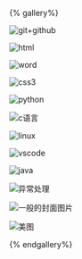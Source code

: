 


{% gallery%}

![git+github](https://img-blog.csdnimg.cn/2020062609082233.png)

![html](https://cdn.jsdelivr.net/gh/martinniee/hexoBlogImg/img/20200729155756.png)

![word](https://img-blog.csdnimg.cn/20200626090608657.png)

![css3](https://img-blog.csdnimg.cn/20200309213908902.png)

![python](https://img-blog.csdnimg.cn/20200616210529301.png)

![c语言](https://img-blog.csdnimg.cn/20200628171436692.png)


![linux](https://img-blog.csdnimg.cn/20200628171602214.png)

![vscode](https://cdn.jsdelivr.net/gh/martinniee/hexoBlogImg/img/20200809142637.png)

![java](https://img-blog.csdnimg.cn/20200628171652665.png)

![异常处理](https://img-blog.csdnimg.cn/20200405164214670.png)

![一般的封面图片](https://img-blog.csdnimg.cn/20200503174802470.png)

![美图](https://img-blog.csdnimg.cn/20200503171928463.jpg)

{% endgallery%}